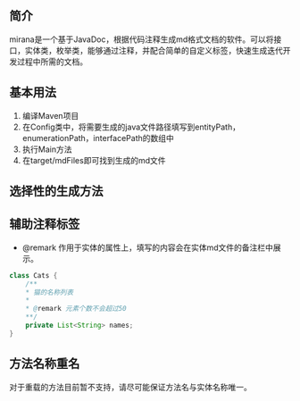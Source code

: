 ## 简介

mirana是一个基于JavaDoc，根据代码注释生成md格式文档的软件。可以将接口，实体类，枚举类，能够通过注释，并配合简单的自定义标签，快速生成迭代开发过程中所需的文档。

## 基本用法

1. 编译Maven项目
2. 在Config类中，将需要生成的java文件路径填写到entityPath，enumerationPath，interfacePath的数组中
3. 执行Main方法
4. 在target/mdFiles即可找到生成的md文件

## 选择性的生成方法



## 辅助注释标签

- @remark 作用于实体的属性上，填写的内容会在实体md文件的备注栏中展示。

```java
class Cats {
    /**
    * 猫的名称列表
    *
    * @remark 元素个数不会超过50
    **/
    private List<String> names;
}
```

## 方法名称重名

对于重载的方法目前暂不支持，请尽可能保证方法名与实体名称唯一。